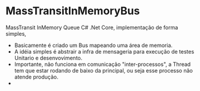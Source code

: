 # MassTransitInMemoryBus
MassTransit InMemory Queue C# .Net Core, implementação de forma simples, 

* Basicamente é criado um Bus mapeando uma área de memoria.
* A idéia simples é abstrair a infra de mensageria para execução de testes Unitario e desenvovimento.
* Importante, não funciona em comunicação "inter-processos", a Thread tem que estar rodando de baixo da principal, ou seja esse processo não atende produção.
* 
